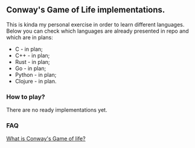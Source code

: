## Conway's Game of Life implementations.

This is kinda my personal exercise in order to learn different languages. Below you can check which languages are already presented in repo and which are in plans:

* C - in plan;
* C++ - in plan;
* Rust - in plan;
* Go - in plan;
* Python - in plan;
* Clojure - in plan.

### How to play?

There are no ready implementations yet.

### FAQ
[What is Conway's Game of life?](https://en.wikipedia.org/wiki/Conway%27s_Game_of_Life)
